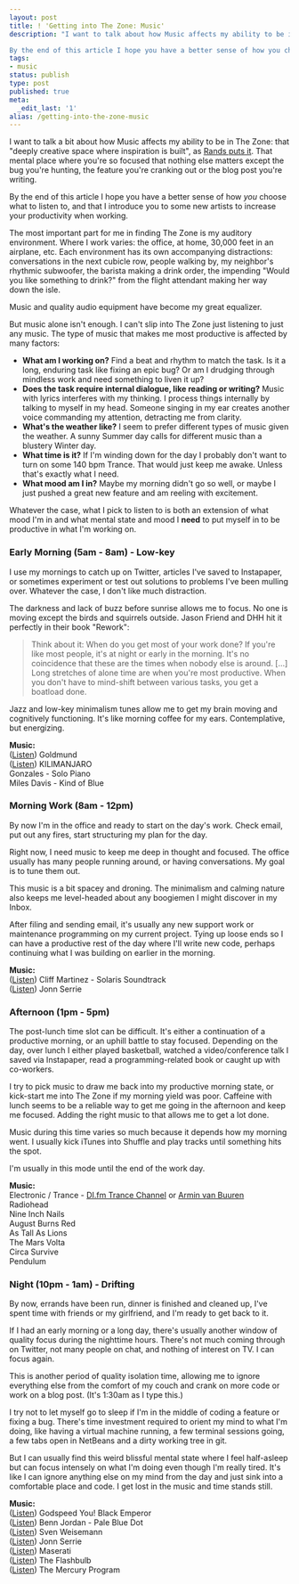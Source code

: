 ```yaml
---
layout: post
title: ! 'Getting into The Zone: Music'
description: "I want to talk about how Music affects my ability to be in The Zone: that \"deeply creative space where inspiration is built\", as Rands puts it. That mental place where you're so focused that nothing else matters except the bug you're hunting, the feature you're cranking out or the blog post you're writing.

By the end of this article I hope you have a better sense of how you choose what to listen to, and that I introduce you to some new artists to increase your productivity when working."
tags:
- music
status: publish
type: post
published: true
meta:
  _edit_last: '1'
alias: /getting-into-the-zone-music
---
```

I want to talk a bit about how Music affects my ability to be in The Zone: that "deeply creative space where inspiration is built", as [Rands puts it](http://www.randsinrepose.com/archives/2006/07/10/a_nerd_in_a_cave.html). That mental place where you're so focused that nothing else matters except the bug you're hunting, the feature you're cranking out or the blog post you're writing.

By the end of this article I hope you have a better sense of how *you* choose what to listen to, and that I introduce you to some new artists to increase your productivity when working.

The most important part for me in finding The Zone is my auditory environment. Where I work varies: the office, at home, 30,000 feet in an airplane, etc. Each environment has its own accompanying distractions: conversations in the next cubicle row, people walking by, my neighbor's rhythmic subwoofer, the barista making a drink order, the impending "Would you like something to drink?" from the flight attendant making her way down the isle.

Music and quality audio equipment have become my great equalizer.

But music alone isn't enough. I can't slip into The Zone just listening to just any music. The type of music that makes me most productive is affected by many factors:

-   **What am I working on?** Find a beat and rhythm to match the task. Is it a long, enduring task like fixing an epic bug? Or am I drudging through mindless work and need something to liven it up?
-   **Does the task require internal dialogue, like reading or writing?** Music with lyrics interferes with my thinking. I process things internally by talking to myself in my head. Someone singing in my ear creates another voice commanding my attention, detracting me from clarity.
-   **What's the weather like?** I seem to prefer different types of music given the weather. A sunny Summer day calls for different music than a blustery Winter day.
-   **What time is it?** If I'm winding down for the day I probably don't want to turn on some 140 bpm Trance. That would just keep me awake. Unless that's exactly what I need.
-   **What mood am I in?** Maybe my morning didn't go so well, or maybe I just pushed a great new feature and am reeling with excitement.

Whatever the case, what I pick to listen to is both an extension of what mood I'm in and what mental state and mood I **need** to put myself in to be productive in what I'm working on.

### Early Morning (5am - 8am) - Low-key

I use my mornings to catch up on Twitter, articles I've saved to Instapaper, or sometimes experiment or test out solutions to problems I've been mulling over. Whatever the case, I don't like much distraction.

The darkness and lack of buzz before sunrise allows me to focus. No one is moving except the birds and squirrels outside. Jason Friend and DHH hit it perfectly in their book "Rework":

> Think about it: When do you get most of your work done? If you're like most people, it's at night or early in the morning. It's no coincidence that these are the times when nobody else is around. [&hellip;] Long stretches of alone time are when you're most productive. When you don't have to mind-shift between various tasks, you get a boatload done.

Jazz and low-key minimalism tunes allow me to get my brain moving and cognitively functioning. It's like morning coffee for my ears. Contemplative, but energizing.

**Music:**  
([Listen](http://heliosmusic.bandcamp.com/album/eingya)) Goldmund  
([Listen](http://kilimanjaro.bandcamp.com/album/ep-two)) KILIMANJARO  
Gonzales - Solo Piano  
Miles Davis - Kind of Blue

### Morning Work (8am - 12pm)

By now I'm in the office and ready to start on the day's work. Check email, put out any fires, start structuring my plan for the day.

Right now, I need music to keep me deep in thought and focused. The office usually has many people running around, or having conversations. My goal is to tune them out.

This music is a bit spacey and droning. The minimalism and calming nature also keeps me level-headed about any boogiemen I might discover in my Inbox.

After filing and sending email, it's usually any new support work or maintenance programming on my current project. Tying up loose ends so I can have a productive rest of the day where I'll write new code, perhaps continuing what I was building on earlier in the morning.

**Music:**  
([Listen](http://www.youtube.com/watch?v=S5Qw9ANrbIg)) Cliff Martinez - Solaris Soundtrack  
([Listen](http://www.youtube.com/watch?v=Nwudva0_ULo)) Jonn Serrie

### Afternoon (1pm - 5pm)

The post-lunch time slot can be difficult. It's either a continuation of a productive morning, or an uphill battle to stay focused. Depending on the day, over lunch I either played basketball, watched a video/conference talk I saved via Instapaper, read a programming-related book or caught up with co-workers.

I try to pick music to draw me back into my productive morning state, or kick-start me into The Zone if my morning yield was poor. Caffeine with lunch seems to be a reliable way to get me going in the afternoon and keep me focused. Adding the right music to that allows me to get a lot done.

Music during this time varies so much because it depends how my morning went. I usually kick iTunes into Shuffle and play tracks until something hits the spot.

I'm usually in this mode until the end of the work day.

**Music:**  
Electronic / Trance - [DI.fm Trance Channel](http://www.di.fm/trance/) or [Armin van Buuren](http://www.astateoftrance.com/)  
Radiohead  
Nine Inch Nails  
August Burns Red  
As Tall As Lions  
The Mars Volta  
Circa Survive  
Pendulum

### Night (10pm - 1am) - Drifting

By now, errands have been run, dinner is finished and cleaned up, I've spent time with friends or my girlfriend, and I'm ready to get back to it.

If I had an early morning or a long day, there's usually another window of quality focus during the nighttime hours. There's not much coming through on Twitter, not many people on chat, and nothing of interest on TV. I can focus again.

This is another period of quality isolation time, allowing me to ignore everything else from the comfort of my couch and crank on more code or work on a blog post. (It's 1:30am as I type this.)

I try not to let myself go to sleep if I'm in the middle of coding a feature or fixing a bug. There's time investment required to orient my mind to what I'm doing, like having a virtual machine running, a few terminal sessions going, a few tabs open in NetBeans and a dirty working tree in git.

But I can usually find this weird blissful mental state where I feel half-asleep but can focus intensely on what I'm doing even though I'm really tired. It's like I can ignore anything else on my mind from the day and just sink into a comfortable place and code. I get lost in the music and time stands still.

**Music:**  
([Listen](http://www.youtube.com/watch?v=PZwQeZh6rP0)) Godspeed You! Black Emperor  
([Listen](http://bennjordan.bandcamp.com/album/pale-blue-dot)) Benn Jordan - Pale Blue Dot  
([Listen](http://www.youtube.com/watch?v=wZWo8g5sAkY)) Sven Weisemann  
([Listen](http://www.youtube.com/watch?v=Nwudva0_ULo)) Jonn Serrie  
([Listen](http://www.youtube.com/watch?v=lasRLdZYTtk)) Maserati  
([Listen](http://theflashbulb.bandcamp.com/album/soundtrack-to-a-vacant-life)) The Flashbulb  
([Listen](http://www.myspace.com/themercuryprogram)) The Mercury Program
